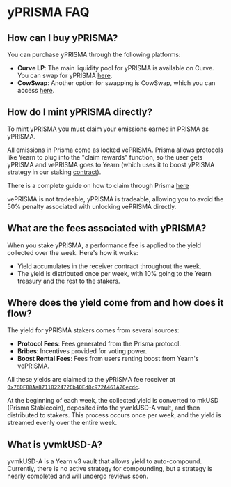 # yPRISMA FAQ

## How can I buy yPRISMA?

You can purchase yPRISMA through the following platforms:

- **Curve LP**: The main liquidity pool for yPRISMA is available on Curve. You can swap for yPRISMA [here](https://curve.fi/#/ethereum/swap?from=0xeeeeeeeeeeeeeeeeeeeeeeeeeeeeeeeeeeeeeeee&to=0xe3668873d944e4a949da05fc8bde419eff543882).
- **CowSwap**: Another option for swapping is CowSwap, which you can access [here](https://swap.cow.fi/#/1/swap/ETH/YPRISMA).

## How do I mint yPRISMA directly?

To mint yPRISMA you must claim your emissions earned in PRISMA as yPRISMA.

All emissions in Prisma come as locked vePRISMA. Prisma allows protocols like Yearn to plug into the "claim rewards" function, so the user gets yPRISMA and vePRISMA goes to Yearn (which uses it to boost yPRISMA strategy in our staking [contract](https://yprisma.yearn.fi/)).

There is a complete guide on how to claim through Prisma [here](https://docs.yearn.fi/getting-started/products/ylockers/yprisma/overview#how-can-i-claim-my-emissions-as-yprisma)

vePRISMA is not tradeable, yPRISMA is tradeable, allowing you to avoid the 50% penalty associated with unlocking vePRISMA directly.

## What are the fees associated with yPRISMA?

When you stake yPRISMA, a performance fee is applied to the yield collected over the week. Here's how it works:

- Yield accumulates in the receiver contract throughout the week.
- The yield is distributed once per week, with 10% going to the Yearn treasury and the rest to the stakers.

## Where does the yield come from and how does it flow?

The yield for yPRISMA stakers comes from several sources:

- **Protocol Fees**: Fees generated from the Prisma protocol.
- **Bribes**: Incentives provided for voting power.
- **Boost Rental Fees**: Fees from users renting boost from Yearn's vePRISMA.

All these yields are claimed to the yPRISMA fee receiver at [`0x76DF88Aa8711822472Cb40Ed8c972A461A20ecdc`](https://etherscan.io/address/0x76DF88Aa8711822472Cb40Ed8c972A461A20ecdc).

At the beginning of each week, the collected yield is converted to mkUSD (Prisma Stablecoin), deposited into the yvmkUSD-A vault, and then distributed to stakers. This process occurs once per week, and the yield is streamed evenly over the entire week.

## What is yvmkUSD-A?

yvmkUSD-A is a Yearn v3 vault that allows yield to auto-compound. Currently, there is no active strategy for compounding, but a strategy is nearly completed and will undergo reviews soon.
